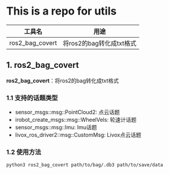 # This is a repo for utils

|工具名|用途|
|---|------|
|ros2_bag_covert|将ros2的bag转化成txt格式|


## **1. ros2_bag_covert**

**ros2_bag_covert**：将ros2的bag转化成txt格式

### 1.1 支持的话题类型
* sensor_msgs::msg::PointCloud2: 点云话题
* irobot_create_msgs::msg::WheelVels: 轮速计话题
* sensor_msgs::msg::Imu: Imu话题
* livox_ros_driver2::msg::CustomMsg: Livox点云话题

### 1.2 使用方法
```
python3 ros2_bag_covert path/to/bag/.db3 path/to/save/data
```
